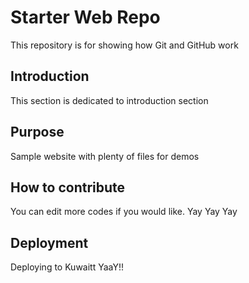 # Starter Web Repo

This repository is for showing how Git and GitHub work

## Introduction

This section is dedicated to introduction section

## Purpose

Sample website with plenty of files for demos

## How to contribute 

You can edit more codes if you would like. Yay Yay Yay

## Deployment
Deploying to Kuwaitt YaaY!!